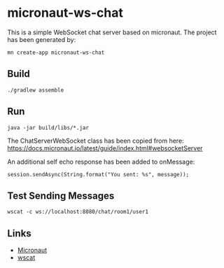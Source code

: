 # micronaut-ws-chat

This is a simple WebSocket chat server based on micronaut.
The project has been generated by:
```
mn create-app micronaut-ws-chat
```

## Build
```
./gradlew assemble
```

## Run
```
java -jar build/libs/*.jar
```

The ChatServerWebSocket class has been copied from here:
https://docs.micronaut.io/latest/guide/index.html#websocketServer

An additional self echo response has been added to onMessage:
```
session.sendAsync(String.format("You sent: %s", message));
```

## Test Sending Messages 
```
wscat -c ws://localhost:8080/chat/room1/user1
``` 

## Links
- [Micronaut](https://docs.micronaut.io/)
- [wscat](https://www.npmjs.com/package/wscat)

